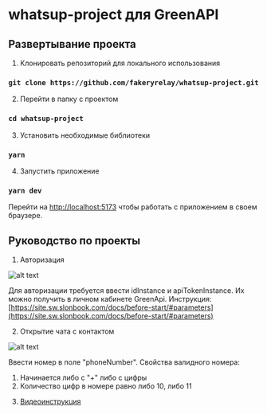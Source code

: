 # whatsup-project для GreenAPI

## Развертывание проекта

1. Клонировать репозиторий для локального использования

### `git clone https://github.com/fakeryrelay/whatsup-project.git`

2. Перейти в папку с проектом

### `cd whatsup-project`

3. Установить необходимые библиотеки

### `yarn`

4. Запустить приложение

### `yarn dev`

Перейти на [http://localhost:5173](http://localhost:5173) чтобы работать с приложением в своем браузере.

## Руководство по проекты

1. Авторизация 

![alt text](https://i.ibb.co/YTmhtJy/auth.jpg)

Для авторизации требуется ввести idInstance и apiTokenInstance. Их можно получить в личном кабинете GreenApi. Инструкция: [https://site.sw.slonbook.com/docs/before-start/#parameters](https://site.sw.slonbook.com/docs/before-start/#parameters)

2. Открытие чата с контактом

![alt text](https://i.ibb.co/F3GDk1b/interface-Ready.png)

Ввести номер в поле "phoneNumber". Свойства валидного номера:
1) Начинается либо с "+" либо с цифры
2) Количество цифр в номере равно либо 10, либо 11

3. [Видеоинструкция](https://youtu.be/wlzS_XS9b8U)
